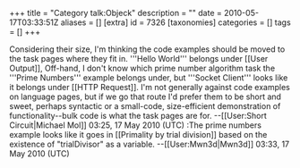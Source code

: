 +++
title = "Category talk:Objeck"
description = ""
date = 2010-05-17T03:33:51Z
aliases = []
[extra]
id = 7326
[taxonomies]
categories = []
tags = []
+++

Considering their size, I'm thinking the code examples should be moved to the task pages where they fit in. '''Hello World''' belongs under [[User Output]], Off-hand, I don't know which prime number algorithm task the '''Prime Numbers''' example belongs under, but '''Socket Client''' looks like it belongs under [[HTTP Request]]. I'm not generally against code examples on language pages, but if we go that route I'd prefer them to be short and sweet, perhaps syntactic or a small-code, size-efficient demonstration of functionality--bulk code is what the task pages are for. --[[User:Short Circuit|Michael Mol]] 03:25, 17 May 2010 (UTC)
:The prime numbers example looks like it goes in [[Primality by trial division]] based on the existence of "trialDivisor" as a variable. --[[User:Mwn3d|Mwn3d]] 03:33, 17 May 2010 (UTC)
